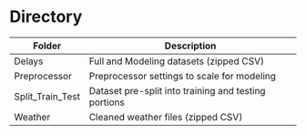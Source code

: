 # Directory
|Folder|Description|
|---|---|
|Delays|Full and Modeling datasets (zipped CSV)
|Preprocessor|Preprocessor settings to scale for modeling|
|Split_Train_Test|Dataset pre-split into training and testing portions|
|Weather|Cleaned weather files (zipped CSV)